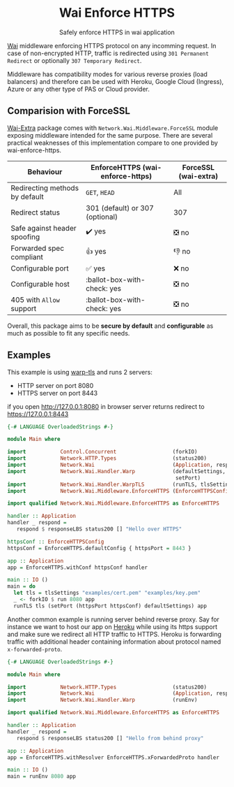 <div align="center">
    <h1>Wai Enforce HTTPS</h1>
    <p>Safely enforce HTTPS in wai application</p>
</div>

[Wai](https://hackage.haskell.org/package/wai) middleware enforcing HTTPS protocol on any incomming request.
In case of non-encrypted HTTP, traffic is redirected using `301 Permanent Redirect`
or optionally `307 Temporary Redirect`.

Middleware has compatibility modes for various reverse proxies (load balancers) and therefore can be used
with Heroku, Google Cloud (Ingress), Azure or any other type of PAS or Cloud provider.

## Comparision with ForceSSL

[Wai-Extra](https://hackage.haskell.org/package/wai-extra-3.0.24.3/docs/Network-Wai-Middleware-ForceSSL.html)
package comes with `Network.Wai.Middleware.ForceSSL` module exposing middleware intended for the same purpose.
There are several practical weaknesses of this implementation compare to one provided by wai-enforce-https.

| Behaviour                      | EnforceHTTPS (wai-enforce-https) | ForceSSL (wai-extra)             |
|--------------------------------|----------------------------------|----------------------------------|
| Redirecting methods by default | `GET`, `HEAD`                    | All                              |
| Redirect status                | 301 (default) or 307 (optional)  | 307                              |
| Safe against header spoofing   | :heavy_check_mark:  yes          | :negative_squared_cross_mark: no |
| Forwarded spec compliant       | 👍 yes                           | 👎 no                            |
| Configurable port              | ✅ yes                           | ❌ no                            |
| Configurable host              | :ballot-box-with-check: yes      | :negative_squared_cross_mark: no |
| 405 with `Allow` support       | :ballot-box-with-check: yes      | :negative_squared_cross_mark: no |

Overall, this package aims to be **secure by default** and **configurable** as much as possible
to fit any specific needs.

## Examples

This example is using [warp-tls](https://hackage.haskell.org/package/warp-tls)
and runs 2 servers:

- HTTP server on port 8080
- HTTPS server on port 8443

if you open http://127.0.0.1:8080 in browser server returns redirect
to https://127.0.0.1:8443

```haskell
{-# LANGUAGE OverloadedStrings #-}

module Main where

import           Control.Concurrent                  (forkIO)
import           Network.HTTP.Types                  (status200)
import           Network.Wai                         (Application, responseLBS)
import           Network.Wai.Handler.Warp            (defaultSettings, run,
                                                      setPort)
import           Network.Wai.Handler.WarpTLS         (runTLS, tlsSettings)
import           Network.Wai.Middleware.EnforceHTTPS (EnforceHTTPSConfig (..))

import qualified Network.Wai.Middleware.EnforceHTTPS as EnforceHTTPS

handler :: Application
handler _ respond =
   respond $ responseLBS status200 [] "Hello over HTTPS"

httpsConf :: EnforceHTTPSConfig
httpsConf = EnforceHTTPS.defaultConfig { httpsPort = 8443 }

app :: Application
app = EnforceHTTPS.withConf httpsConf handler

main :: IO ()
main = do
  let tls = tlsSettings "examples/cert.pem" "examples/key.pem"
  _ <- forkIO $ run 8080 app
  runTLS tls (setPort (httpsPort httpsConf) defaultSettings) app
```

Another common example is running server behind reverse proxy.
Say for instance we want to host our app on [Heroku](https://heroku.com)
while using its https support and make sure we
redirect all HTTP traffic to HTTPS.
Heroku is forwarding traffic with additional header containing
information about protocol named `x-forwarded-proto`.

```haskell
{-# LANGUAGE OverloadedStrings #-}

module Main where

import           Network.HTTP.Types                  (status200)
import           Network.Wai                         (Application, responseLBS)
import           Network.Wai.Handler.Warp            (runEnv)

import qualified Network.Wai.Middleware.EnforceHTTPS as EnforceHTTPS

handler :: Application
handler _ respond =
   respond $ responseLBS status200 [] "Hello from behind proxy"

app :: Application
app = EnforceHTTPS.withResolver EnforceHTTPS.xForwardedProto handler

main :: IO ()
main = runEnv 8080 app
```
